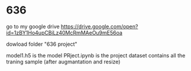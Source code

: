 # 636
go to my google drive
https://drive.google.com/open?id=1zBY1Ho4upCBiLz40McRmMAeOu9mE56oa

dowload folder "636 project"

model1.h5 is the model
PRject.ipynb  is the project
dataset contains all the traning sample (after augmantation and resize)

